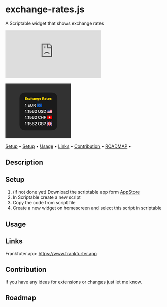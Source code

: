 # exchange-rates.js
A Scriptable widget that shows exchange rates

![Visits Badge](https://badges.pufler.dev/visits/wickenico/exchange-rates.js)

![exchangesRatesWidget](img/exchangeRatesWidget.png)

<p>
   <a href="#description">Setup</a> • 
   <a href="#setup">Setup</a> •
   <a href="#usage">Usage</a> •
   <a href="#links">Links</a> •
   <a href="#contribution">Contribution</a> •
   <a href="#roadmap">ROADMAP</a> •
 </p>

## Description

## Setup

1. (if not done yet) Download the scriptable app form [AppStore](https://apps.apple.com/de/app/scriptable/id1405459188)
2. In Scriptable create a new script
3. Copy the code from script file
4. Create a new widget on homescreen and select this script in scriptable

 ## Usage

## Links
Frankfuter.app: https://www.frankfurter.app

## Contribution

If you have any ideas for extensions or changes just let me know.

## Roadmap
